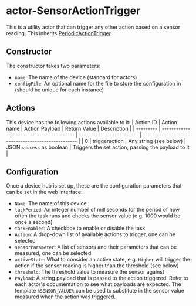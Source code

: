 # actor-SensorActionTrigger
This is a utility actor that can trigger any other action based on a sensor reading. This inherits [PeriodicActionTrigger](https://github.com/FabricaIO/actor-PeriodicActionTrigger/).

## Constructor
The constructor takes two parameters:
* `name`: The name of the device (standard for actors)
* `configFile`: An optional name for the file to store the configuration in (should be unique for each instance)

## Actions
This device has the following actions available to it:
| Action ID | Action name   | Action Payload             | Return Value              | Description                                        |
| --------- | ------------- | -------------------------- | ------------------------- | -------------------------------------------------- |
| 0         | triggeraction | Any string (see below)     | JSON `success` as boolean | Triggers the set action, passing the payload to it |

## Configuration
Once a device hub is set up, these are the configuration parameters that can be set in the web interface:
* `Name`: The name of this device
* `taskPeriod`: An integer number of milliseconds for the period of how often the task runs and checks the sensor value (e.g. 1000 would be once a second)
* `taskEnabled`: A checkbox to enable or disable the task
* `Action`: A drop-down list of available actions to trigger, one can be selected
* `sensorParameter`: A list of sensors and their parameters that can be measured, one can be selected
* `activeState`: What to consider an active state, e.g. `Higher` will trigger the action if the sensor reading is higher than the threshold (see below)
* `threshold`: The threshold value to measure the sensor against
* `Payload`: A string payload that is passed to the action triggered. Refer to each actor's documentation to see what payloads are expected. The template `%SENSOR_VALUE%` can be used to substitute in the sensor value measured when the action was triggered.
